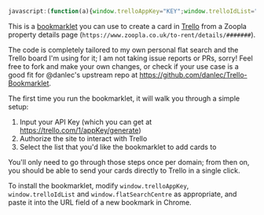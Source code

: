 ```javascript
javascript:(function(a){window.trelloAppKey="KEY";window.trelloIdList="LIST";window.flatSearchCentre="London";var b=a.createElement("script");b.src="https://raw.github.com/motiz88/Trello-Bookmarklet/master/trello_bookmarklet.js";a.getElementsByTagName("head")[0].appendChild(b)})(document);
```

This is a <a href="http://en.wikipedia.org/wiki/Bookmarklet">bookmarklet</a> you can use to create a card in <a href="https://trello.com">Trello</a> from a Zoopla property details page (`https://www.zoopla.co.uk/to-rent/details/#######`).

The code is completely tailored to my own personal flat search and the Trello board I'm using for it; I am not taking issue reports or PRs, sorry! Feel free to fork and make your own changes, or check if your use case is a good fit for @danlec's upstream repo at https://github.com/danlec/Trello-Bookmarklet.

The first time you run the bookmarklet, it will walk you through a simple setup:

 1. Input your API Key (which you can get at https://trello.com/1/appKey/generate)
 2. Authorize the site to interact with Trello
 3. Select the list that you'd like the bookmarklet to add cards to

You'll only need to go through those steps once per domain; from then on, you should be able to send your
cards directly to Trello in a single click.

To install the bookmarklet, modify `window.trelloAppKey`, `window.trelloIdList` and `window.flatSearchCentre` as appropriate, and paste it into the URL field of a new bookmark in Chrome.
